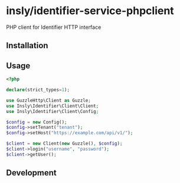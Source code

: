 # insly/identifier-service-phpclient

PHP client for Identifier HTTP interface

## Installation

## Usage

```php
<?php

declare(strict_types=1);

use GuzzleHttp\Client as Guzzle;
use Insly\Identifier\Client\Client;
use Insly\Identifier\Client\Config;

$config = new Config();
$config->setTenant("tenant");
$config->setHost("https://example.com/api/v1/");

$client = new Client(new Guzzle(), $config);
$client->login("username", "password");
$client->getUser();
```

## Development
